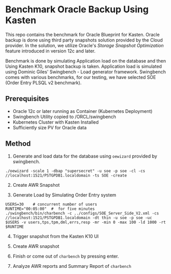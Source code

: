 # Benchmark Oracle Backup Using Kasten

This repo contains the benchmark for Oracle Blueprint for Kasten. Oracle backup is done using third party snapshots solution provided by the Cloud provider. In the solution, we utilize Oracle's *Storage Snapshot Optimization* feature introduced in version 12c and later. 

Benchmark is done by simulating Application load on the database and then Using Kasten K10, snapshot backup is taken. Application load is simulated using Dominic Giles' Swingbench - Load generator framework. Swingbench comes with various benchmarks, for our testing, we have selected SOE (Order Entry PLSQL v2 benchmark). 

## Prerequisites 
* Oracle 12c or later running as Container (Kubernetes Deployment)
* Swingbench Utility copied to /ORCL/swingbench 
* Kubernetes Cluster with Kasten Installed
* Sufficiently size PV for Oracle data 


## Method

1. Generate and load data for the database using `oewizard` provided by swingbench.

```
./oewizard -scale 1 -dbap "supersecret" -u soe -p soe -cl -cs //localhost:1521/PSTGPDB1.localdomain -ts SOE -create
```

2. Create AWR Snapshot

3. Generate Load by Simulating Order Entry system

```
USERS=30 	# concurrent number of users
RUNTIME="00:05:00"	#  for five minutes
./swingbench/bin/charbench -c ../configs/SOE_Server_Side_V2.xml -cs //localhost:1521/PSTGPDB1.localdomain -dt thin -u soe -p soe -uc $USERS -v users,tps,tpm,dml,errs,resp -mr -min 0 -max 100 -ld 1000 -rt $RUNTIME 
```

4. Trigger snapshot from the Kasten K10 UI

5. Create AWR snapshot

6. Finish or come out of `charbench` by pressing enter. 

7. Analyze AWR reports and Summary Report of `charbench`

 

